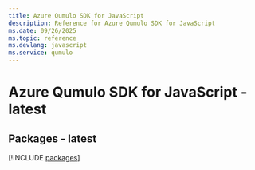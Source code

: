 ```yaml
---
title: Azure Qumulo SDK for JavaScript
description: Reference for Azure Qumulo SDK for JavaScript
ms.date: 09/26/2025
ms.topic: reference
ms.devlang: javascript
ms.service: qumulo
---
```

# Azure Qumulo SDK for JavaScript - latest
## Packages - latest
[!INCLUDE [packages](qumulo-index.md)]
